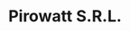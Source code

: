 ---
title: "Pirowatt S.R.L."
url: /ciudad-autonoma-de-buenos-aires/pirowatt-s-r-l/
shop: piezas de automóviles
---